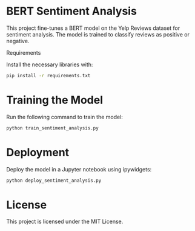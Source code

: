 # BERT Sentiment Analysis

This project fine-tunes a BERT model on the Yelp Reviews dataset for sentiment analysis. The model is trained to classify reviews as positive or negative.

Requirements

Install the necessary libraries with:

```bash
pip install -r requirements.txt
```
# Training the Model
Run the following command to train the model:
```bash
python train_sentiment_analysis.py
```

# Deployment
Deploy the model in a Jupyter notebook using ipywidgets:
```bash
python deploy_sentiment_analysis.py
```

# License
This project is licensed under the MIT License.

